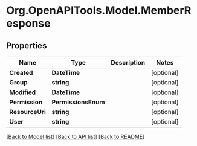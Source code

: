 
# Org.OpenAPITools.Model.MemberResponse

## Properties

Name | Type | Description | Notes
------------ | ------------- | ------------- | -------------
**Created** | **DateTime** |  | [optional] 
**Group** | **string** |  | [optional] 
**Modified** | **DateTime** |  | [optional] 
**Permission** | **PermissionsEnum** |  | [optional] 
**ResourceUri** | **string** |  | [optional] 
**User** | **string** |  | [optional] 

[[Back to Model list]](../README.md#documentation-for-models)
[[Back to API list]](../README.md#documentation-for-api-endpoints)
[[Back to README]](../README.md)

